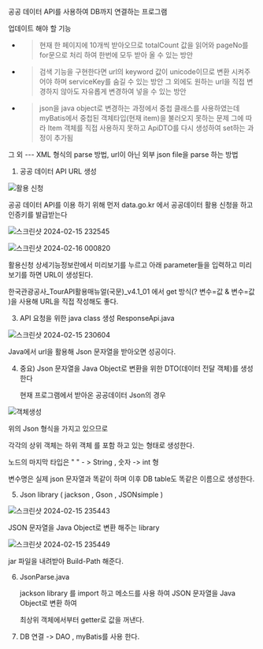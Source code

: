 공공 데이터 API를 사용하여 DB까지 연결하는 프로그램

업데이트 해야 할 기능 
- > 현재 한 페이지에 10개씩 받아오므로 totalCount 값을 읽어와 pageNo를 for문으로 처리 하여 한번에 모두 받아 올 수 있는 방안 
- > 검색 기능을 구현한다면 url의 keyword 값이 unicode이므로 변환 시켜주어야 하며 serviceKey를 숨길 수 있는 방안
    그 외에도 원하는 url을 직접 변경하지 않아도 자유롭게 변경하여 넣을 수 있는 방안 
- > json을 java object로 변경하는 과정에서 중첩 클래스를 사용하였는데 myBatis에서 중첩된 객체타입(현재 item)을 불러오지 못하는 문제
    그에 따라 Item 객체를 직접 사용하지 못하고 ApiDTO를 다시 생성하여 set하는 과정이 추가됨

그 외 --- XML 형식의 parse 방법, url이 아닌 외부 json file을 parse 하는 방법


1. 공공 데이터 API URL 생성

  ![활용 신청](https://github.com/leeyehji/practice/assets/152182670/c69b6b62-7577-41e0-86fe-f971d341f10b)


   공공 데이터 API를 이용 하기 위해 먼저 data.go.kr 에서 공공데이터 활용 신청을 하고 인증키를 발급받는다


  ![스크린샷 2024-02-15 232545](https://github.com/leeyehji/practice/assets/152182670/3f1829d9-a110-489d-a7f3-76c009157c81)


  ![스크린샷 2024-02-16 000820](https://github.com/leeyehji/practice/assets/152182670/bca20389-5bdf-4523-b5d6-2778091ef73d)


   활용신청 상세기능정보란에서 미리보기를 누르고 아래 parameter들을 입력하고 미리보기를 하면 URL이 생성된다.

  

   한국관광공사_TourAPI활용매뉴얼(국문)_v4.1_01 에서 get 방식(? 변수=값 & 변수=값 )을 사용해 URL을 직접 작성해도 좋다.



3. API 요청을 위한 java class 생성
   ResponseApi.java

  ![스크린샷 2024-02-15 230604](https://github.com/leeyehji/practice/assets/152182670/8794b036-a9e3-4228-9468-a16f6a9f7a87)

   Java에서 url을 활용해 Json 문자열을 받아오면 성공이다.
   
   
4. 중요) Json 문자열을 Java Object로 변환을 위한 DTO(데이터 전달 객체)를 생성한다

   현재 프로그램에서 받아온 공공데이터 Json의 경우

  ![객체생성](https://github.com/leeyehji/practice/assets/152182670/f89d050b-7a7d-4ff8-8ef8-3b0a246478b9)

   위의 Json 형식을 가지고 있으므로

   각각의 상위 객체는 하위 객체 를 포함 하고 있는 형태로 생성한다.

   노드의 마지막 타입은  " " - > String , 숫자 -> int 형

   변수명은 실제 json 문자열과 똑같이 하며 이후 DB table도 똑같은 이름으로 생성한다.

5. Json library ( jackson , Gson , JSONsimple )

  ![스크린샷 2024-02-15 235443](https://github.com/leeyehji/practice/assets/152182670/a1d23f80-452a-4ef5-8978-7cee5730e3ff)

   JSON 문자열을 Java Object로 변환 해주는 library 

  ![스크린샷 2024-02-15 235449](https://github.com/leeyehji/practice/assets/152182670/65604f02-2648-43f0-af30-d6f5bedf8bc5)

   jar 파일을 내려받아 Build-Path 해준다.

6. JsonParse.java
   
   jackson library 를 import 하고 메소드를 사용 하여 JSON 문자열을 Java Object로 변환 하여
   
   최상위 객체에서부터 getter로 값을 꺼낸다. 

7. DB 연결 -> DAO , myBatis를 사용 한다.
   
